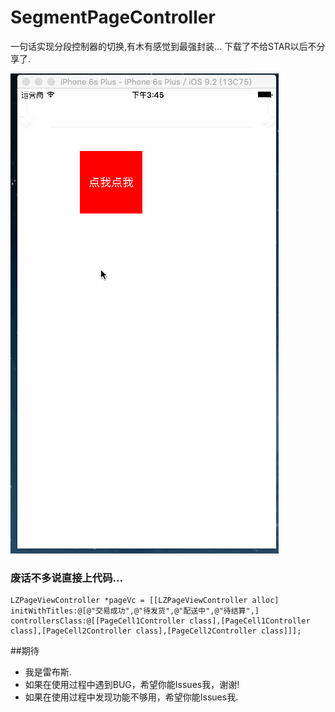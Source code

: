 # SegmentPageController
一句话实现分段控制器的切换,有木有感觉到最强封装...
下载了不给STAR以后不分享了.

![SegmentPageController in action](SegmentPageController.gif)


### 废话不多说直接上代码...

```
LZPageViewController *pageVc = [[LZPageViewController alloc] initWithTitles:@[@"交易成功",@"待发货",@"配送中",@"待结算",] controllersClass:@[[PageCell1Controller class],[PageCell1Controller class],[PageCell2Controller class],[PageCell2Controller class]]];
```

##期待
* 我是雷布斯.
* 如果在使用过程中遇到BUG，希望你能Issues我，谢谢!
* 如果在使用过程中发现功能不够用，希望你能Issues我.
